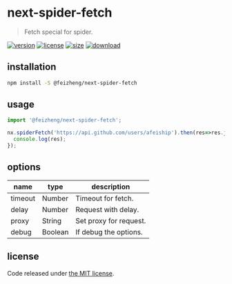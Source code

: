 # next-spider-fetch
> Fetch special for spider.

[![version][version-image]][version-url]
[![license][license-image]][license-url]
[![size][size-image]][size-url]
[![download][download-image]][download-url]

## installation
```bash
npm install -S @feizheng/next-spider-fetch
```

## usage
```js
import '@feizheng/next-spider-fetch';

nx.spiderFetch('https://api.github.com/users/afeiship').then(res=>res.json()).then(res=>{
  console.log(res);
});
```

## options
| name    | type    | description            |
| ------- | ------- | ---------------------- |
| timeout | Number  | Timeout for fetch.     |
| delay   | Number  | Request with delay.    |
| proxy   | String  | Set proxy for request. |
| debug   | Boolean | If debug the options.  |

## license
Code released under [the MIT license](https://github.com/afeiship/next-spider-fetch/blob/master/LICENSE.txt).

[version-image]: https://img.shields.io/npm/v/@feizheng/next-spider-fetch
[version-url]: https://npmjs.org/package/@feizheng/next-spider-fetch

[license-image]: https://img.shields.io/npm/l/@feizheng/next-spider-fetch
[license-url]: https://github.com/afeiship/next-spider-fetch/blob/master/LICENSE.txt

[size-image]: https://img.shields.io/bundlephobia/minzip/@feizheng/next-spider-fetch
[size-url]: https://github.com/afeiship/next-spider-fetch/blob/master/dist/next-spider-fetch.min.js

[download-image]: https://img.shields.io/npm/dm/@feizheng/next-spider-fetch
[download-url]: https://www.npmjs.com/package/@feizheng/next-spider-fetch
